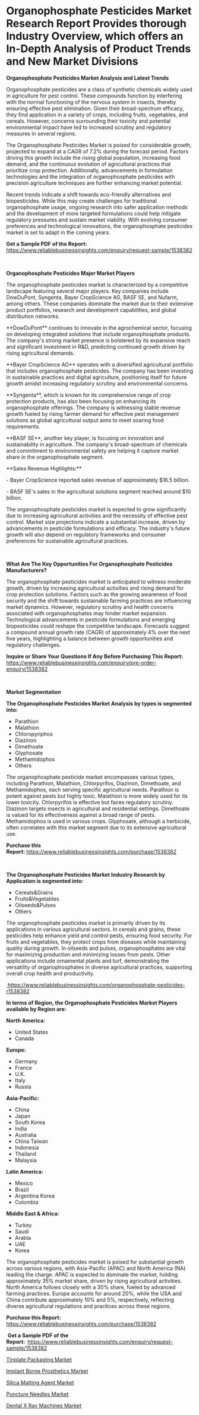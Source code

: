 <p><h1>Organophosphate Pesticides Market Research Report Provides thorough Industry Overview, which offers an In-Depth Analysis of Product Trends and New Market Divisions</h1></p><p><strong>Organophosphate Pesticides Market Analysis and Latest Trends</strong></p>
<p><p>Organophosphate pesticides are a class of synthetic chemicals widely used in agriculture for pest control. These compounds function by interfering with the normal functioning of the nervous system in insects, thereby ensuring effective pest elimination. Given their broad-spectrum efficacy, they find application in a variety of crops, including fruits, vegetables, and cereals. However, concerns surrounding their toxicity and potential environmental impact have led to increased scrutiny and regulatory measures in several regions.</p><p>The Organophosphate Pesticides Market is poised for considerable growth, projected to expand at a CAGR of 7.2% during the forecast period. Factors driving this growth include the rising global population, increasing food demand, and the continuous evolution of agricultural practices that prioritize crop protection. Additionally, advancements in formulation technologies and the integration of organophosphate pesticides with precision agriculture techniques are further enhancing market potential. </p><p>Recent trends indicate a shift towards eco-friendly alternatives and biopesticides. While this may create challenges for traditional organophosphate usage, ongoing research into safer application methods and the development of more targeted formulations could help mitigate regulatory pressures and sustain market viability. With evolving consumer preferences and technological innovations, the organophosphate pesticides market is set to adapt in the coming years.</p></p>
<p><strong>Get a Sample PDF of the Report:&nbsp;</strong> <a href="https://www.reliablebusinessinsights.com/enquiry/request-sample/1538382?utm_campaign=1121&utm_medium=2&utm_source=Github&utm_content=ia&utm_term=07112024&utm_id=organophosphate-pesticides">https://www.reliablebusinessinsights.com/enquiry/request-sample/1538382</a></p>
<p>&nbsp;</p>
<p><strong>Organophosphate Pesticides Major Market Players</strong></p>
<p><p>The organophosphate pesticides market is characterized by a competitive landscape featuring several major players. Key companies include DowDuPont, Syngenta, Bayer CropScience AG, BASF SE, and Nufarm, among others. These companies dominate the market due to their extensive product portfolios, research and development capabilities, and global distribution networks.</p><p>**DowDuPont** continues to innovate in the agrochemical sector, focusing on developing integrated solutions that include organophosphate products. The company's strong market presence is bolstered by its expansive reach and significant investment in R&D, predicting continued growth driven by rising agricultural demands.</p><p>**Bayer CropScience AG** operates with a diversified agricultural portfolio that includes organophosphate pesticides. The company has been investing in sustainable practices and digital agriculture, positioning itself for future growth amidst increasing regulatory scrutiny and environmental concerns.</p><p>**Syngenta**, which is known for its comprehensive range of crop protection products, has also been focusing on enhancing its organophosphate offerings. The company is witnessing stable revenue growth fueled by rising farmer demand for effective pest management solutions as global agricultural output aims to meet soaring food requirements.</p><p>**BASF SE**, another key player, is focusing on innovation and sustainability in agriculture. The company's broad-spectrum of chemicals and commitment to environmental safety are helping it capture market share in the organophosphate segment.</p><p>**Sales Revenue Highlights:**</p><p>- Bayer CropScience reported sales revenue of approximately $16.5 billion.</p><p>- BASF SE's sales in the agricultural solutions segment reached around $10 billion.</p><p>The organophosphate pesticides market is expected to grow significantly due to increasing agricultural activities and the necessity of effective pest control. Market size projections indicate a substantial increase, driven by advancements in pesticide formulations and efficacy. The industry's future growth will also depend on regulatory frameworks and consumer preferences for sustainable agricultural practices.</p></p>
<p>&nbsp;</p>
<p><strong>What Are The Key Opportunities For Organophosphate Pesticides Manufacturers?</strong></p>
<p><p>The organophosphate pesticides market is anticipated to witness moderate growth, driven by increasing agricultural activities and rising demand for crop protection solutions. Factors such as the growing awareness of food security and the shift towards sustainable farming practices are influencing market dynamics. However, regulatory scrutiny and health concerns associated with organophosphates may hinder market expansion. Technological advancements in pesticide formulations and emerging biopesticides could reshape the competitive landscape. Forecasts suggest a compound annual growth rate (CAGR) of approximately 4% over the next five years, highlighting a balance between growth opportunities and regulatory challenges.</p></p>
<p><strong>Inquire or Share Your Questions If Any Before Purchasing This Report:</strong> <a href="https://www.reliablebusinessinsights.com/enquiry/pre-order-enquiry/1538382?utm_campaign=1121&utm_medium=2&utm_source=Github&utm_content=ia&utm_term=07112024&utm_id=organophosphate-pesticides">https://www.reliablebusinessinsights.com/enquiry/pre-order-enquiry/1538382</a></p>
<p>&nbsp;</p>
<p><strong>Market Segmentation</strong></p>
<p><strong>The Organophosphate Pesticides Market Analysis by types is segmented into:</strong></p>
<p><ul><li>Parathion</li><li>Malathion</li><li>Chloropyriphos</li><li>Diazinon</li><li>Dimethoate</li><li>Glyphosate</li><li>Methamidophos</li><li>Others</li></ul></p>
<p><p>The organophosphate pesticide market encompasses various types, including Parathion, Malathion, Chlorpyrifos, Diazinon, Dimethoate, and Methamidophos, each serving specific agricultural needs. Parathion is potent against pests but highly toxic. Malathion is more widely used for its lower toxicity. Chlorpyrifos is effective but faces regulatory scrutiny. Diazinon targets insects in agricultural and residential settings. Dimethoate is valued for its effectiveness against a broad range of pests. Methamidophos is used in various crops. Glyphosate, although a herbicide, often correlates with this market segment due to its extensive agricultural use.</p></p>
<p><strong>Purchase this Report:&nbsp;</strong><a href="https://www.reliablebusinessinsights.com/purchase/1538382?utm_campaign=1121&utm_medium=2&utm_source=Github&utm_content=ia&utm_term=07112024&utm_id=organophosphate-pesticides">https://www.reliablebusinessinsights.com/purchase/1538382</a></p>
<p>&nbsp;</p>
<p><strong>The Organophosphate Pesticides Market Industry Research by Application is segmented into:</strong></p>
<p><ul><li>Cereals&Grains</li><li>Fruits&Vegetables</li><li>Oilseeds&Pulses</li><li>Others</li></ul></p>
<p><p>The organophosphate pesticides market is primarily driven by its applications in various agricultural sectors. In cereals and grains, these pesticides help enhance yield and control pests, ensuring food security. For fruits and vegetables, they protect crops from diseases while maintaining quality during growth. In oilseeds and pulses, organophosphates are vital for maximizing production and minimizing losses from pests. Other applications include ornamental plants and turf, demonstrating the versatility of organophosphates in diverse agricultural practices, supporting overall crop health and productivity.</p></p>
<p><a href="https://www.reliablebusinessinsights.com/organophosphate-pesticides-r1538382?utm_campaign=1121&utm_medium=2&utm_source=Github&utm_content=ia&utm_term=07112024&utm_id=organophosphate-pesticides">&nbsp;https://www.reliablebusinessinsights.com/organophosphate-pesticides-r1538382</a></p>
<p><strong>In terms of Region, the Organophosphate Pesticides Market Players available by Region are:</strong></p>
<p>
    <p> <strong> North America: </strong>
        <ul>
            <li>United States</li>
            <li>Canada</li>
        </ul>
        </p> 
    <p> <strong> Europe: </strong>
        <ul>
            <li>Germany</li>
            <li>France</li>
            <li>U.K.</li>
            <li>Italy</li>
            <li>Russia</li>
        </ul>
        </p> 
    <p> <strong> Asia-Pacific: </strong>
        <ul>
            <li>China</li>
            <li>Japan</li>
            <li>South Korea</li>
            <li>India</li>
            <li>Australia</li>
            <li>China Taiwan</li>
            <li>Indonesia</li>
            <li>Thailand</li>
            <li>Malaysia</li>
        </ul>
        </p> 
    <p> <strong> Latin America: </strong>
        <ul>
            <li>Mexico</li>
            <li>Brazil</li>
            <li>Argentina Korea</li>
            <li>Colombia</li>
        </ul>
        </p> 
    <p> <strong> Middle East & Africa: </strong>
        <ul>
            <li>Turkey</li>
            <li>Saudi</li>
            <li>Arabia</li>
            <li>UAE</li>
            <li>Korea</li>
        </ul>
    </p>
    </p>
<p><p>The organophosphate pesticides market is poised for substantial growth across various regions, with Asia-Pacific (APAC) and North America (NA) leading the charge. APAC is expected to dominate the market, holding approximately 35% market share, driven by rising agricultural activities. North America follows closely with a 30% share, fueled by advanced farming practices. Europe accounts for around 20%, while the USA and China contribute approximately 10% and 5%, respectively, reflecting diverse agricultural regulations and practices across these regions.</p></p>
<p><strong>Purchase this Report: </strong><a href="https://www.reliablebusinessinsights.com/purchase/1538382?utm_campaign=1121&utm_medium=2&utm_source=Github&utm_content=ia&utm_term=07112024&utm_id=organophosphate-pesticides">https://www.reliablebusinessinsights.com/purchase/1538382</a></p>
<p>&nbsp;<strong>Get a Sample PDF of the Report:&nbsp;&nbsp;</strong><a href="https://www.reliablebusinessinsights.com/enquiry/request-sample/1538382?utm_campaign=1121&utm_medium=2&utm_source=Github&utm_content=ia&utm_term=07112024&utm_id=organophosphate-pesticides">https://www.reliablebusinessinsights.com/enquiry/request-sample/1538382</a></p>
<p><strong></strong></p>
<p><p><a href="https://github.com/fadrijbtavist/Market-Research-Report-List-1/blob/main/tinplate-packaging-market.md?utm_campaign=1121&utm_medium=2&utm_source=Github&utm_content=ia&utm_term=07112024&utm_id=organophosphate-pesticides">Tinplate Packaging Market</a></p><p><a href="https://issuu.com/reportprime-2/docs/implant-borne-prosthetics-market-si_088f6a65c54b48?utm_campaign=1121&utm_medium=2&utm_source=Github&utm_content=ia&utm_term=07112024&utm_id=organophosphate-pesticides">Implant Borne Prosthetics Market</a></p><p><a href="https://github.com/avilarotedlowkog/Market-Research-Report-List-1/blob/main/silica-matting-agent-market.md?utm_campaign=1121&utm_medium=2&utm_source=Github&utm_content=ia&utm_term=07112024&utm_id=organophosphate-pesticides">Silica Matting Agent Market</a></p><p><a href="https://issuu.com/reportprime-2/docs/puncture-needles-market-size-2030.p_c354e937aa6704?utm_campaign=1121&utm_medium=2&utm_source=Github&utm_content=ia&utm_term=07112024&utm_id=organophosphate-pesticides">Puncture Needles Market</a></p><p><a href="https://issuu.com/reportprime-2/docs/dental-x-ray-machines-market-size-2_b874c10aaf5cc1?utm_campaign=1121&utm_medium=2&utm_source=Github&utm_content=ia&utm_term=07112024&utm_id=organophosphate-pesticides">Dental X Ray Machines Market</a></p></p>